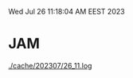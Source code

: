 Wed Jul 26 11:18:04 AM EEST 2023
# JAM
<a href='./cache/202307/26_11.log'>./cache/202307/26_11.log</a>
